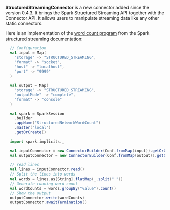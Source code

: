 **StructuredStreamingConnector** is a new connector added since the version 0.4.3. It brings the Spark Structured Streaming API together with the Connector API. It allows users to manipulate streaming data like any other static connectors.
 
Here is an implementation of the [word count program](https://spark.apache.org/docs/latest/structured-streaming-programming-guide.html#quick-example) from the Spark structured streaming documentation:

```scala
  // Configuration
  val input = Map(
    "storage" -> "STRUCTURED_STREAMING",
    "format" -> "socket",
    "host" -> "localhost",
    "port" -> "9999"
  )

  val output = Map(
    "storage" -> "STRUCTURED_STREAMING",
    "outputMode" -> "complete",
    "format" -> "console"
  )

  val spark = SparkSession
    .builder
    .appName("StructuredNetworkWordCount")
    .master("local")
    .getOrCreate()

  import spark.implicits._

  val inputConnector = new ConnectorBuilder(Conf.fromMap(input)).getOrCreate()
  val outputConnector = new ConnectorBuilder(Conf.fromMap(output)).getOrCreate().asInstanceOf[StructuredStreamingConnector]
  
  // read lines
  val lines = inputConnector.read()
  // Split the lines into words
  val words = lines.as[String].flatMap(_.split(" "))
  // Generate running word count
  val wordCounts = words.groupBy("value").count()
  // Show the output
  outputConnector.write(wordCounts)
  outputConnector.awaitTermination()
```